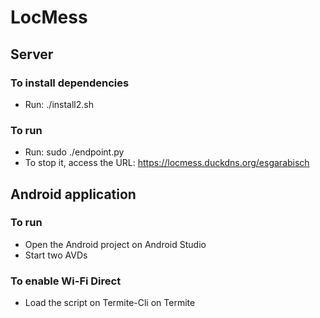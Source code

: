 # LocMess
## Server
### To install dependencies
* Run: ./install2.sh

### To run
* Run: sudo ./endpoint.py
* To stop it, access the URL: https://locmess.duckdns.org/esgarabisch

## Android application
### To run
* Open the Android project on Android Studio
* Start two AVDs

### To enable Wi-Fi Direct
* Load the script on Termite-Cli on Termite
